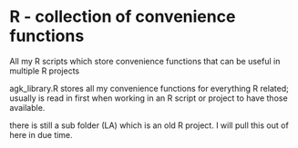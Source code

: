 # R - collection of convenience functions
All my R scripts which store convenience functions that can be useful in multiple R projects

agk_library.R stores all my convenience functions for everything R related; usually is read in first when working in an R script or project
to have those available.

there is still a sub folder (LA) which is an old R project. I will pull this out of here in due time.

